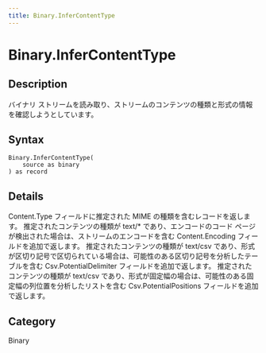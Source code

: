 ```yaml
---
title: Binary.InferContentType
---
```


# Binary.InferContentType


## Description

バイナリ ストリームを読み取り、ストリームのコンテンツの種類と形式の情報を確認しようとしています。


## Syntax

```powerquery
Binary.InferContentType(
    source as binary
) as record
```


## Details

Content.Type フィールドに推定された MIME の種類を含むレコードを返します。    推定されたコンテンツの種類が text/\* であり、エンコードのコード ページが検出された場合は、ストリームのエンコードを含む Content.Encoding フィールドを追加で返します。    推定されたコンテンツの種類が text/csv であり、形式が区切り記号で区切られている場合は、可能性のある区切り記号を分析したテーブルを含む Csv.PotentialDelimiter フィールドを追加で返します。    推定されたコンテンツの種類が text/csv であり、形式が固定幅の場合は、可能性のある固定幅の列位置を分析したリストを含む Csv.PotentialPositions フィールドを追加で返します。



## Category
Binary
